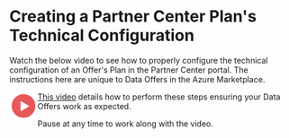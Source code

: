 # Creating a Partner Center Plan's Technical Configuration

Watch the below video to see how to properly configure the technical configuration of an Offer's Plan in the Partner Center portal. The instructions here are unique to Data Offers in the Azure Marketplace. 

<a href="https://youtu.be/7c3yfZbPmhw"><img src="./images/Video.png" width="50" style="float:left;" align="left" target="_blank"></a> <a href="https://youtu.be/7c3yfZbPmhw">This video</a> details how to perform these steps ensuring your Data Offers work as expected.

Pause at any time to work along with the video.